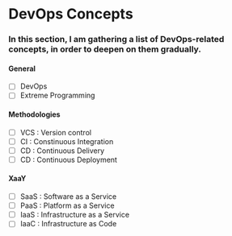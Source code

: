 # DevOps Concepts 

### In this section, I am gathering a list of DevOps-related concepts, in order to deepen on them gradually.

#### General

- [ ] DevOps
- [ ] Extreme Programming

#### Methodologies

- [ ] VCS : Version control
- [ ] CI : Constinuous Integration
- [ ] CD : Continuous Delivery
- [ ] CD : Continuous Deployment

#### XaaY

- [ ] SaaS : Software as a Service
- [ ] PaaS : Platform as a Service
- [ ] IaaS : Infrastructure as a Service
- [ ] IaaC : Infrastructure as Code
